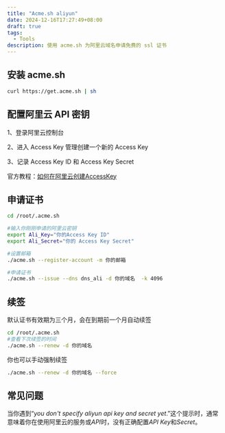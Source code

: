 ```yaml
---
title: "Acme.sh aliyun"
date: 2024-12-16T17:27:49+08:00
draft: true
tags:
  - Tools
description: 使用 acme.sh 为阿里云域名申请免费的 ssl 证书
---
```




## 安装 acme.sh

```bash
curl https://get.acme.sh | sh
```



## 配置阿里云 API 密钥

1、登录阿里云控制台

2、进入 Access Key 管理创建一个新的 Access Key

3、记录 Access Key ID 和 Access Key Secret

官方教程：[如何在阿里云创建AccessKey](https://help.aliyun.com/zh/ram/user-guide/create-an-accesskey-pair)



## 申请证书

```bash
cd /root/.acme.sh

#输入你刚刚申请的阿里云密钥
export Ali_Key="你的Access Key ID"
export Ali_Secret="你的 Access Key Secret"

#设置邮箱
./acme.sh --register-account -m 你的邮箱

#申请证书
./acme.sh --issue --dns dns_ali -d 你的域名  -k 4096
```



## 续签

默认证书有效期为三个月，会在到期前一个月自动续签

```bash
cd /root/.acme.sh
#查看下次续签的时间
./acme.sh --renew -d 你的域名 
```

你也可以手动强制续签

```bash
./acme.sh --renew -d 你的域名 --force
```



## 常见问题

当你遇到“*you* *don't* *specify* *aliyun* *api* *key* *and* *secret* *yet*.”这个提示时，通常意味着你在使用阿里云的服务或*API*时，没有正确配置*API* *Key*和*Secret*。



